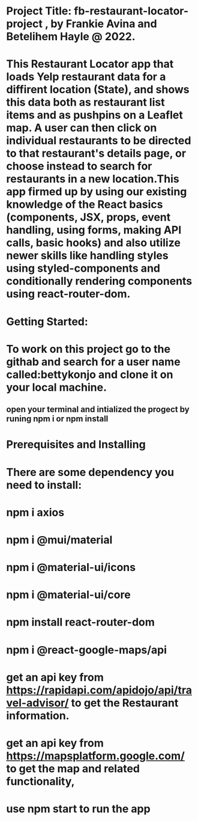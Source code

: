 
# Project Title: fb-restaurant-locator-project , by Frankie Avina and Betelihem Hayle @ 2022.

# This Restaurant Locator app that  loads Yelp restaurant data for a diffirent location (State), and shows this data both as restaurant list items and as pushpins on a Leaflet map. A user can then click on individual restaurants to be directed to that restaurant's details page, or choose instead to search for restaurants in a new location.This app  firmed up by using our existing knowledge of the React basics (components, JSX, props, event handling, using forms, making API calls, basic hooks) and also utilize newer skills like handling styles using styled-components and conditionally rendering components using react-router-dom.

# Getting Started:
# To work on this project go to the githab and search for a user name called:bettykonjo and clone it on your local machine. 
## open your terminal and intialized the progect by runing npm i or npm install

# Prerequisites and Installing
 # There are some dependency you need to install:
 # npm i axios
 # npm i @mui/material
 # npm i @material-ui/icons
 # npm i @material-ui/core
 # npm install react-router-dom
 # npm i @react-google-maps/api

 # get an api key from https://rapidapi.com/apidojo/api/travel-advisor/ to get the Restaurant information. 
 #  get an api key from https://mapsplatform.google.com/ to get the map and related functionality, 

# use npm start to run the app

